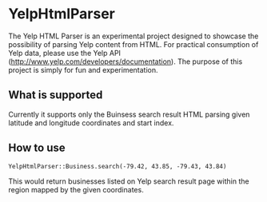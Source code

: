 # YelpHtmlParser

The Yelp HTML Parser is an experimental project designed to showcase the possibility of parsing Yelp content from HTML. For practical consumption of Yelp data, please use the Yelp API (http://www.yelp.com/developers/documentation). The purpose of this project is simply for fun and experimentation.

## What is supported

Currently it supports only the Buinsess search result HTML parsing given latitude and longitude coordinates and start index.

## How to use

    YelpHtmlParser::Business.search(-79.42, 43.85, -79.43, 43.84)

This would return businesses listed on Yelp search result page within the region mapped by the given coordinates.
